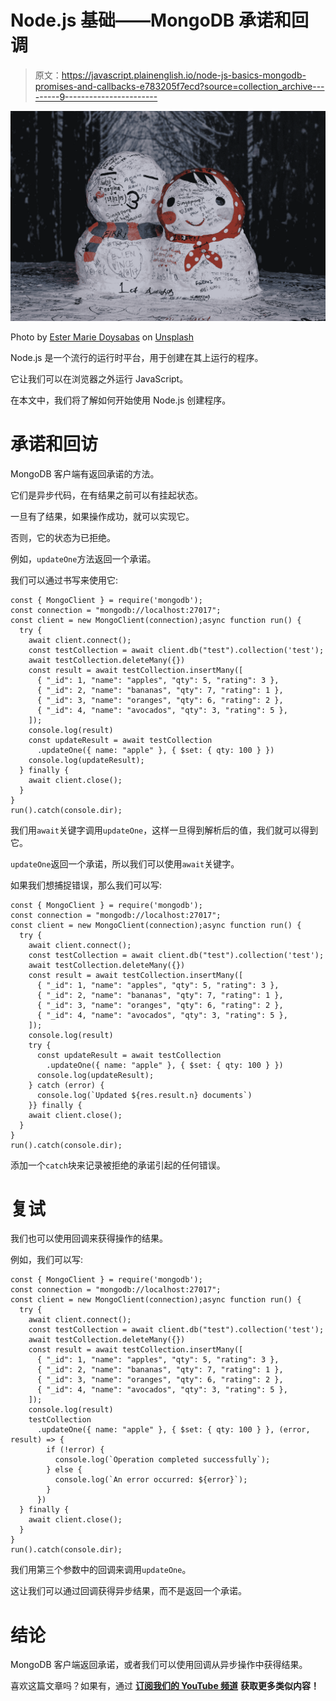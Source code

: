# Node.js 基础——MongoDB 承诺和回调

> 原文：<https://javascript.plainenglish.io/node-js-basics-mongodb-promises-and-callbacks-e783205f7ecd?source=collection_archive---------9----------------------->

![](img/239158814bb47dc2f6494c93f3c11982.png)

Photo by [Ester Marie Doysabas](https://unsplash.com/@estersthetic?utm_source=medium&utm_medium=referral) on [Unsplash](https://unsplash.com?utm_source=medium&utm_medium=referral)

Node.js 是一个流行的运行时平台，用于创建在其上运行的程序。

它让我们可以在浏览器之外运行 JavaScript。

在本文中，我们将了解如何开始使用 Node.js 创建程序。

# 承诺和回访

MongoDB 客户端有返回承诺的方法。

它们是异步代码，在有结果之前可以有挂起状态。

一旦有了结果，如果操作成功，就可以实现它。

否则，它的状态为已拒绝。

例如，`updateOne`方法返回一个承诺。

我们可以通过书写来使用它:

```
const { MongoClient } = require('mongodb');
const connection = "mongodb://localhost:27017";
const client = new MongoClient(connection);async function run() {
  try {
    await client.connect();
    const testCollection = await client.db("test").collection('test');
    await testCollection.deleteMany({})
    const result = await testCollection.insertMany([
      { "_id": 1, "name": "apples", "qty": 5, "rating": 3 },
      { "_id": 2, "name": "bananas", "qty": 7, "rating": 1 },
      { "_id": 3, "name": "oranges", "qty": 6, "rating": 2 },
      { "_id": 4, "name": "avocados", "qty": 3, "rating": 5 },
    ]);
    console.log(result)
    const updateResult = await testCollection
      .updateOne({ name: "apple" }, { $set: { qty: 100 } })
    console.log(updateResult);
  } finally {
    await client.close();
  }
}
run().catch(console.dir);
```

我们用`await`关键字调用`updateOne`，这样一旦得到解析后的值，我们就可以得到它。

`updateOne`返回一个承诺，所以我们可以使用`await`关键字。

如果我们想捕捉错误，那么我们可以写:

```
const { MongoClient } = require('mongodb');
const connection = "mongodb://localhost:27017";
const client = new MongoClient(connection);async function run() {
  try {
    await client.connect();
    const testCollection = await client.db("test").collection('test');
    await testCollection.deleteMany({})
    const result = await testCollection.insertMany([
      { "_id": 1, "name": "apples", "qty": 5, "rating": 3 },
      { "_id": 2, "name": "bananas", "qty": 7, "rating": 1 },
      { "_id": 3, "name": "oranges", "qty": 6, "rating": 2 },
      { "_id": 4, "name": "avocados", "qty": 3, "rating": 5 },
    ]);
    console.log(result)
    try {
      const updateResult = await testCollection
        .updateOne({ name: "apple" }, { $set: { qty: 100 } })
      console.log(updateResult);
    } catch (error) {
      console.log(`Updated ${res.result.n} documents`)
    }} finally {
    await client.close();
  }
}
run().catch(console.dir);
```

添加一个`catch`块来记录被拒绝的承诺引起的任何错误。

# 复试

我们也可以使用回调来获得操作的结果。

例如，我们可以写:

```
const { MongoClient } = require('mongodb');
const connection = "mongodb://localhost:27017";
const client = new MongoClient(connection);async function run() {
  try {
    await client.connect();
    const testCollection = await client.db("test").collection('test');
    await testCollection.deleteMany({})
    const result = await testCollection.insertMany([
      { "_id": 1, "name": "apples", "qty": 5, "rating": 3 },
      { "_id": 2, "name": "bananas", "qty": 7, "rating": 1 },
      { "_id": 3, "name": "oranges", "qty": 6, "rating": 2 },
      { "_id": 4, "name": "avocados", "qty": 3, "rating": 5 },
    ]);
    console.log(result)
    testCollection
      .updateOne({ name: "apple" }, { $set: { qty: 100 } }, (error, result) => {
        if (!error) {
          console.log(`Operation completed successfully`);
        } else {
          console.log(`An error occurred: ${error}`);
        }
      })
  } finally {
    await client.close();
  }
}
run().catch(console.dir);
```

我们用第三个参数中的回调来调用`updateOne`。

这让我们可以通过回调获得异步结果，而不是返回一个承诺。

# 结论

MongoDB 客户端返回承诺，或者我们可以使用回调从异步操作中获得结果。

喜欢这篇文章吗？如果有，通过 [**订阅我们的 YouTube 频道**](https://www.youtube.com/channel/UCtipWUghju290NWcn8jhyAw?sub_confirmation=true) **获取更多类似内容！**